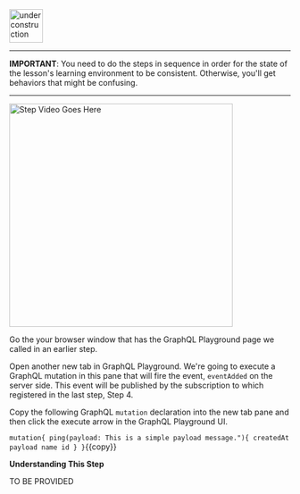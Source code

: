  <img src="http://www.gosc.org/_Media/under-construction-yellow-d_med.png" width="60" alt="under construction" />

------

**IMPORTANT**: You need to do the steps in sequence in order for the state of the lesson's learning environment to be
consistent. Otherwise, you'll get behaviors that might be confusing.

------

 <img src="https://drive.google.com/file/d/1q2sQCdOOCni5dv4R0kqFiXGS4RaaIxV4/view?usp=sharing" width="400" alt="Step Video Goes Here" />

Go the your browser window that has the GraphQL Playground page we called in an earlier step.

Open another new tab in GraphQL Playground. We're going to execute a GraphQL mutation in this pane 
that will fire the event, `eventAdded` on the server side. This event will be published by the
subscription to which registered in the last step, Step 4.

Copy the following GraphQL `mutation` declaration into the new tab pane and then click the
execute arrow in the GraphQL Playground UI.

`
mutation{
  ping(payload: This is a simple payload message."){
    createdAt
    payload
    name
    id
  }
}
`{{copy}}

**Understanding This Step**

TO BE PROVIDED